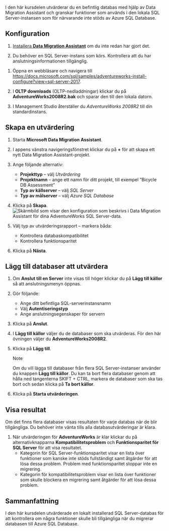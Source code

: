 I den här kursdelen utvärderar du en befintlig databas med hjälp av Data Migration Assistant och granskar funktioner som används i den lokala SQL Server-instansen som för närvarande inte stöds av Azure SQL Database.

## <a name="setup"></a>Konfiguration

1. [Installera **Data Migration Assistant**](https://www.microsoft.com/download/details.aspx?id=53595) om du inte redan har gjort det.

1. Du behöver en SQL Server-instans som körs. Kontrollera att du har anslutningsinformationen tillgänglig.

<!-- TODO: replace with an LOD VM -->

1. Öppna en webbläsare och navigera till https://docs.microsoft.com/sql/samples/adventureworks-install-configure?view=sql-server-2017.

1. I **OLTP downloads** (OLTP-nedladdningar) klickar du på **AdventureWorks2008R2.bak** och sparar den till den lokala datorn.

1. I Management Studio återställer du *AdventureWorks 2008R2* till din standardinstans.

## <a name="create-an-assessment"></a>Skapa en utvärdering

1. Starta **Microsoft Data Migration Assistant**.

1. I appens vänstra navigeringsfönstret klickar du på __+__ för att skapa ett nytt Data Migration Assistant-projekt.

1. Ange följande alternativ:

    - **Projekttyp** – välj *Utvärdering*
    - **Projektnamn** – ange ett namn för ditt projekt, till exempel ”Bicycle DB Assessment”
    - **Typ av källserver** – välj *SQL Server*
    - **Typ av målserver** – välj *Azure SQL Database*

1. Klicka på **Skapa**.
    ![Skärmbild som visar den konfiguration som beskrivs i Data Migration Assistant för dina AdventureWorks SQL Server-data.](../media-draft/3-create-assessment.png)

1. Välj typ av utvärderingsrapport – markera båda:
    - Kontrollera databaskompatibilitet
    - Kontrollera funktionsparitet

1. Klicka på **Nästa**.

## <a name="add-databases-to-assess"></a>Lägg till databaser att utvärdera

1. Om **Anslut till en Server** inte visas till höger klickar du på **Lägg till källor** så att anslutningsmenyn öppnas.

1. Gör följande:
    - Ange ditt befintliga SQL-serverinstansnamn
    - Välj **Autentiseringstyp**
    - Ange anslutningsegenskaper för servern

1. Klicka på **Anslut**.

1. I **Lägg till källor** väljer du de databaser som ska utvärderas. För den här övningen väljer du **AdventureWorks2008R2**.

1. Klicka på **Lägg till**.
    > [!NOTE]
    > Om du vill lägga till databaser från flera SQL Server-instanser använder du knappen **Lägg till källor**. Du kan ta bort flera databaser genom att hålla ned tangenterna SKIFT + CTRL, markera de databaser som ska tas bort och sedan klicka på **Ta bort källor**.

1. Klicka på **Starta utvärderingen**.

## <a name="view-results"></a>Visa resultat

Om det finns flera databaser visas resultaten för varje databas när de blir tillgängliga. Du behöver inte vänta tills alla databasutvärderingar är klara.

1. När utvärderingen för **AdventureWorks** är klar klickar du på alternativknapparna **Kompatibilitetsproblem** och **Funktionsparitet för SQL Server** för att visa resultatet.
    - Kategorin för SQL Server-funktionsparitet visar en lista över funktioner som kanske inte stöds fullständigt samt åtgärder för att lösa dessa problem. Problem med funktionsparitet stoppar inte en migrering.
    - Kategorin för kompatibilitetsproblem visar en lista över funktioner som skulle blockera en migrering samt åtgärder för att lösa dessa problem.

## <a name="summary"></a>Sammanfattning

I den här kursdelen utvärderade en lokalt installerad SQL Server-databas för att kontrollera om några funktioner skulle bli tillgängliga när du migrerar databasen till Azure SQL Database.